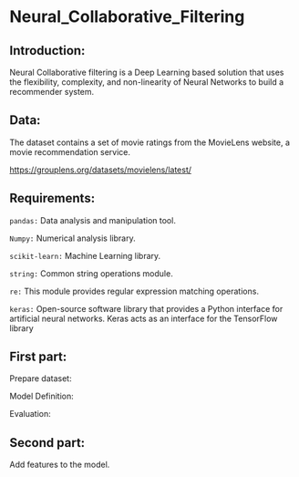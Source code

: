 # Neural_Collaborative_Filtering

## Introduction:

Neural Collaborative filtering is a Deep Learning based solution that uses the flexibility, complexity, and non-linearity of Neural Networks to build a recommender system.

## Data:

The dataset contains a set of movie ratings from the MovieLens website, a movie recommendation service.

https://grouplens.org/datasets/movielens/latest/ 

## Requirements:

```pandas:``` Data analysis and manipulation tool.

```Numpy:``` Numerical analysis library.

```scikit-learn:``` Machine Learning library.

```string:``` Common string operations module.

```re:``` This module provides regular expression matching operations.

```keras:``` Open-source software library that provides a Python interface for artificial neural networks. Keras acts as an interface for the TensorFlow library

## First part:

Prepare dataset:

Model Definition:

Evaluation:

## Second part:

Add features to the model. 
